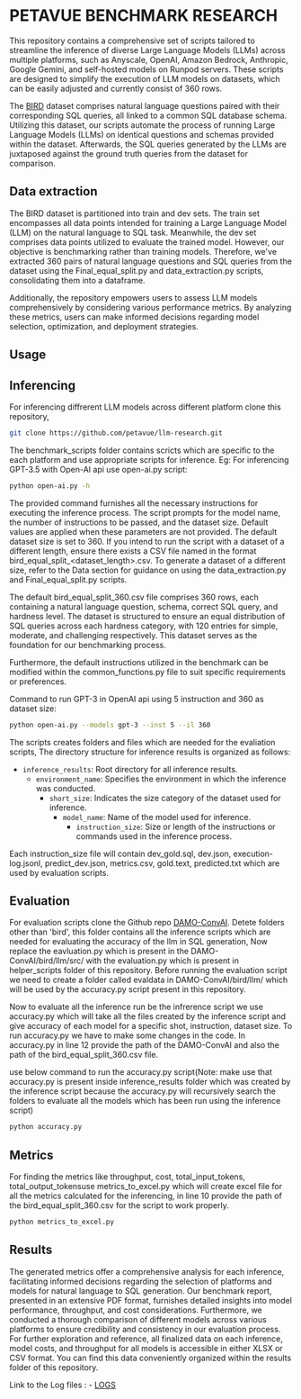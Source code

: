 # PETAVUE BENCHMARK RESEARCH

This repository contains a comprehensive set of scripts tailored to streamline the inference of diverse Large Language Models (LLMs) across multiple platforms, such as Anyscale, OpenAI, Amazon Bedrock, Anthropic, Google Gemini, and self-hosted models on Runpod servers. These scripts are designed to simplify the execution of LLM models on datasets, which can be easily adjusted and currently consist of 360 rows.

The [BIRD](https://bird-bench.github.io/) dataset comprises natural language questions paired with their corresponding SQL queries, all linked to a common SQL database schema. Utilizing this dataset, our scripts automate the process of running Large Language Models (LLMs) on identical questions and schemas provided within the dataset. Afterwards, the SQL queries generated by the LLMs are juxtaposed against the ground truth queries from the dataset for comparison.

## Data extraction
The BIRD dataset is partitioned into train and dev sets. The train set encompasses all data points intended for training a Large Language Model (LLM) on the natural language to SQL task. Meanwhile, the dev set comprises data points utilized to evaluate the trained model. However, our objective is benchmarking rather than training models. Therefore, we've extracted 360 pairs of natural language questions and SQL queries from the dataset using the Final_equal_split.py and data_extraction.py scripts, consolidating them into a dataframe.

Additionally, the repository empowers users to assess LLM models comprehensively by considering various performance metrics. By analyzing these metrics, users can make informed decisions regarding model selection, optimization, and deployment strategies.


## Usage
## Inferencing
For inferencing diffrerent LLM models across different platform clone this repository,
```bash
git clone https://github.com/petavue/llm-research.git
```
The benchmark_scripts folder contains scricts which are specific to the each platform and use appropriate scripts for inference.
Eg: For inferencing GPT-3.5 with Open-AI api use open-ai.py script:
```bash
python open-ai.py -h 
```
The provided command furnishes all the necessary instructions for executing the inference process. The script prompts for the model name, the number of instructions to be passed, and the dataset size. Default values are applied when these parameters are not provided. The default dataset size is set to 360. If you intend to run the script with a dataset of a different length, ensure there exists a CSV file named in the format bird_equal_split_<dataset_length>.csv. To generate a dataset of a different size, refer to the Data section for guidance on using the data_extraction.py and Final_equal_split.py scripts.


The default bird_equal_split_360.csv file comprises 360 rows, each containing a natural language question, schema, correct SQL query, and hardness level. The dataset is structured to ensure an equal distribution of SQL queries across each hardness category, with 120 entries for simple, moderate, and challenging respectively. This dataset serves as the foundation for our benchmarking process.

Furthermore, the default instructions utilized in the benchmark can be modified within the common_functions.py file to suit specific requirements or preferences.

Command to run GPT-3 in OpenAI api using 5 instruction and 360 as dataset size:
```bash
python open-ai.py --models gpt-3 --inst 5 --il 360 
```

The scripts creates folders and files which are needed for the evaliation scripts,
The directory structure for inference results is organized as follows:

- `inference_results`: Root directory for all inference results.
    - `environment_name`: Specifies the environment in which the inference was conducted.
        - `short_size`: Indicates the size category of the dataset used for inference.
            - `model_name`: Name of the model used for inference.
                - `instruction_size`: Size or length of the instructions or commands used in the inference process.

Each instruction_size file will contain dev_gold.sql, dev.json, execution-log.jsonl, predict_dev.json, metrics.csv, gold.text, predicted.txt which are used by evaluation scripts.

## Evaluation

For evaluation scripts clone the Github repo [DAMO-ConvAI](https://github.com/AlibabaResearch/DAMO-ConvAI/tree/main). Detete folders other than 'bird', this folder contains all the inference scripts which are needed for evaluating the accuracy of the llm in SQL generation, Now replace the eavluation.py which is present in the DAMO-ConvAI/bird/llm/src/ with the evaluation.py which is present in helper_scripts folder of this repository. Before running the evaluation script we need to create a folder called evaldata in DAMO-ConvAI/bird/llm/ which will be used by the accuracy.py script present in this repository.

Now to evaluate all the inference run be the infrerence script we use accuracy.py which will take all the files created by the inference script and give accuracy of each model for a specific shot, instruction, dataset size. To run accuracy.py we have to make some changes in the code. In accuracy.py in line 12 provide the path of the DAMO-ConvAI and also the path of the bird_equal_split_360.csv file.

use below command to run the accuracy.py script(Note: make use that accuracy.py is present inside inference_results folder which was created by the inference script because  the accuracy.py will recursively search the folders to evaluate all the models which has been run using the inference script)
```bash
python accuracy.py 
```
## Metrics
For finding the metrics like throughput, cost, total_input_tokens, total_output_tokensuse metrics_to_excel.py which will create excel file for all the metrics calculated for the inferencing, in line 10 provide the path of the bird_equal_split_360.csv for the script to work properly.
```bash
python metrics_to_excel.py 
```
## Results
The generated metrics offer a comprehensive analysis for each inference, facilitating informed decisions regarding the selection of platforms and models for natural language to SQL generation. Our benchmark report, presented in an extensive PDF format, furnishes detailed insights into model performance, throughput, and cost considerations. Furthermore, we conducted a thorough comparison of different models across various platforms to ensure credibility and consistency in our evaluation process.
For further exploration and reference, all finalized data on each inference, model costs, and throughput for all models is accessible in either XLSX or CSV format. You can find this data conveniently organized within the results folder of this repository.

Link to the Log files : - 
[LOGS](https://drive.google.com/drive/folders/1K8ODQ3zwdNoFVA0LCF6COBeW6rTcsZyg?usp=drive_link)
